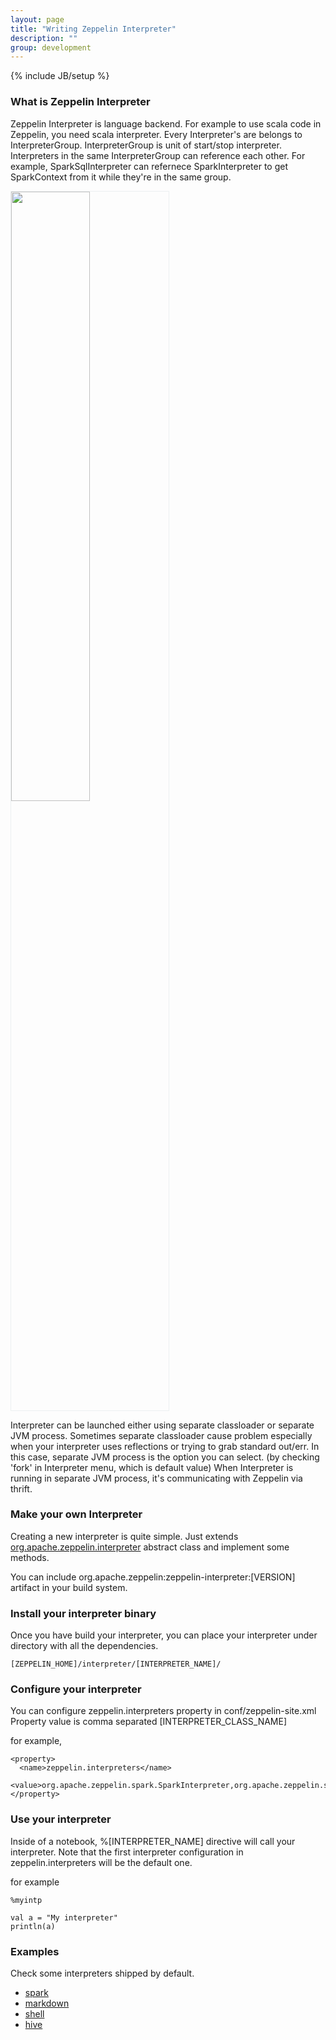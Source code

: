 ```yaml
---
layout: page
title: "Writing Zeppelin Interpreter"
description: ""
group: development
---
```

{% include JB/setup %}

### What is Zeppelin Interpreter

Zeppelin Interpreter is language backend. For example to use scala code in Zeppelin, you need scala interpreter.
Every Interpreter's are belongs to InterpreterGroup. InterpreterGroup is unit of start/stop interpreter.
Interpreters in the same InterpreterGroup can reference each other. For example, SparkSqlInterpreter can refernece SparkInterpreter to get SparkContext from it while they're in the same group. 

<img class="img-responsive" style="width:50%; border: 1px solid #ecf0f1;" height="auto" src="../../assets/themes/zeppelin/img/interpreter.png" />

Interpreter can be launched either using separate classloader or separate JVM process. Sometimes separate classloader cause problem especially when your interpreter uses reflections or trying to grab standard out/err. In this case, separate JVM process is the option you can select. (by checking 'fork' in Interpreter menu, which is default value) When Interpreter is running in separate JVM process, it's communicating with Zeppelin via thrift.

### Make your own Interpreter

Creating a new interpreter is quite simple. Just extends [org.apache.zeppelin.interpreter](https://github.com/apache/incubator-zeppelin/blob/master/zeppelin-interpreter/src/main/java/org/apache/zeppelin/interpreter/Interpreter.java) abstract class and implement some methods.

You can include org.apache.zeppelin:zeppelin-interpreter:[VERSION] artifact in your build system.

### Install your interpreter binary

Once you have build your interpreter, you can place your interpreter under directory with all the dependencies.

```
[ZEPPELIN_HOME]/interpreter/[INTERPRETER_NAME]/
```

### Configure your interpreter

You can configure zeppelin.interpreters property in conf/zeppelin-site.xml
Property value is comma separated [INTERPRETER_CLASS_NAME]

for example, 

```
<property>
  <name>zeppelin.interpreters</name>
  <value>org.apache.zeppelin.spark.SparkInterpreter,org.apache.zeppelin.spark.SparkSqlInterpreter,org.apache.zeppelin.markdown.Markdown,org.apache.zeppelin.shell.ShellInterpreter,org.apache.zeppelin.hive.HiveInterpreter,com.me.MyNewInterpreter</value>
</property>
```

### Use your interpreter

Inside of a notebook, %[INTERPRETER_NAME] directive will call your interpreter.
Note that the first interpreter configuration in zeppelin.interpreters will be the default one.

for example

```
%myintp

val a = "My interpreter"
println(a)
```


### Examples

Check some interpreters shipped by default.

 - [spark](https://github.com/apache/incubator-zeppelin/tree/master/spark)
 - [markdown](https://github.com/apache/incubator-zeppelin/tree/master/markdown)
 - [shell](https://github.com/apache/incubator-zeppelin/tree/master/shell)
 - [hive](https://github.com/apache/incubator-zeppelin/tree/master/hive)

